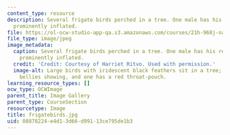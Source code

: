```yaml
---
content_type: resource
description: Several frigate birds perched in a tree. One male has his red gular pouch
  prominently inflated.
file: https://ol-ocw-studio-app-qa.s3.amazonaws.com/courses/21h-968j-nature-environment-and-empire-spring-2010/08878224e4d13d66d99113ce795de1b3_frigatebirds.jpg
file_type: image/jpeg
image_metadata:
  caption: Several frigate birds perched in a tree. One male has his red gular pouch
    prominently inflated.
  credit: 'Credit: Courtesy of Harriet Ritvo. Used with permission.'
  image-alt: Large birds with iridescent black feathers sit in a tree; some have white
    bellies showing, and one has a red throat-pouch.
learning_resource_types: []
ocw_type: OCWImage
parent_title: Image Gallery
parent_type: CourseSection
resourcetype: Image
title: frigatebirds.jpg
uid: 08878224-e4d1-3d66-d991-13ce795de1b3
---
```

